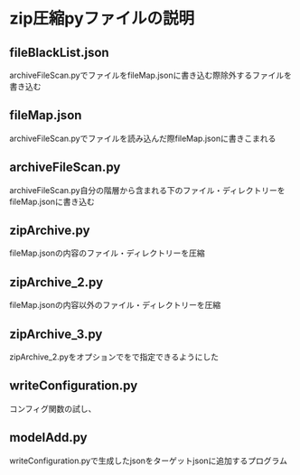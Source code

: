 # zip圧縮pyファイルの説明

## fileBlackList.json
archiveFileScan.pyでファイルをfileMap.jsonに書き込む際除外するファイルを書き込む

## fileMap.json
archiveFileScan.pyでファイルを読み込んだ際fileMap.jsonに書きこまれる

## archiveFileScan.py
archiveFileScan.py自分の階層から含まれる下のファイル・ディレクトリーをfileMap.jsonに書き込む

## zipArchive.py
fileMap.jsonの内容のファイル・ディレクトリーを圧縮

## zipArchive_2.py
fileMap.jsonの内容以外のファイル・ディレクトリーを圧縮

## zipArchive_3.py
zipArchive_2.pyをオプションでをで指定できるようにした

## writeConfiguration.py
コンフィグ関数の試し、

## modelAdd.py
writeConfiguration.pyで生成したjsonをターゲットjsonに追加するプログラム
